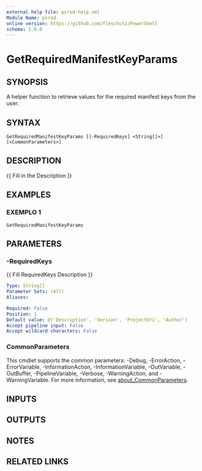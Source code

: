 ```yaml
---
external help file: psrod-help.xml
Module Name: psrod
online version: https://github.com/fleschutz/PowerShell
schema: 2.0.0
---
```


# GetRequiredManifestKeyParams

## SYNOPSIS
A helper function to retrieve values for the required manifest keys from the user.

## SYNTAX

```
GetRequiredManifestKeyParams [[-RequiredKeys] <String[]>] [<CommonParameters>]
```

## DESCRIPTION
{{ Fill in the Description }}

## EXAMPLES

### EXEMPLO 1
```
GetRequiredManifestKeyParams
```

## PARAMETERS

### -RequiredKeys
{{ Fill RequiredKeys Description }}

```yaml
Type: String[]
Parameter Sets: (All)
Aliases:

Required: False
Position: 1
Default value: @('Description', 'Version', 'ProjectUri', 'Author')
Accept pipeline input: False
Accept wildcard characters: False
```

### CommonParameters
This cmdlet supports the common parameters: -Debug, -ErrorAction, -ErrorVariable, -InformationAction, -InformationVariable, -OutVariable, -OutBuffer, -PipelineVariable, -Verbose, -WarningAction, and -WarningVariable. For more information, see [about_CommonParameters](http://go.microsoft.com/fwlink/?LinkID=113216).

## INPUTS

## OUTPUTS

## NOTES

## RELATED LINKS
